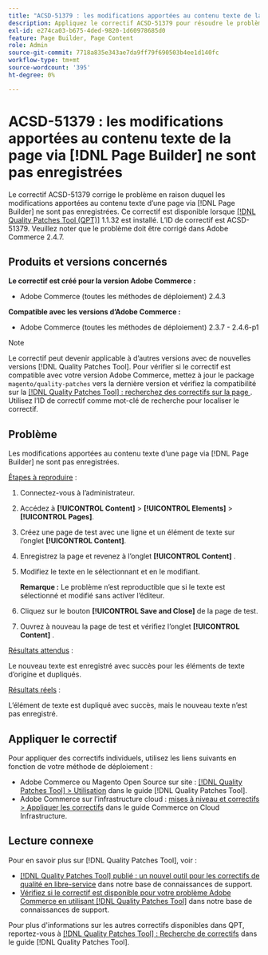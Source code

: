 ```yaml
---
title: "ACSD-51379 : les modifications apportées au contenu texte de la page via [!DNL Page Builder] ne sont pas enregistrées"
description: Appliquez le correctif ACSD-51379 pour résoudre le problème Adobe Commerce en raison duquel les modifications apportées au contenu texte d’une page via  [!DNL Page Builder]  ne sont pas enregistrées.
exl-id: e274ca03-b675-4ded-9820-1d60978685d0
feature: Page Builder, Page Content
role: Admin
source-git-commit: 7718a835e343ae7da9ff79f690503b4ee1d140fc
workflow-type: tm+mt
source-wordcount: '395'
ht-degree: 0%

---
```


# ACSD-51379 : les modifications apportées au contenu texte de la page via [!DNL Page Builder] ne sont pas enregistrées

Le correctif ACSD-51379 corrige le problème en raison duquel les modifications apportées au contenu texte d’une page via [!DNL Page Builder] ne sont pas enregistrées. Ce correctif est disponible lorsque [[!DNL Quality Patches Tool (QPT)]](/help/announcements/adobe-commerce-announcements/magento-quality-patches-released-new-tool-to-self-serve-quality-patches.md) 1.1.32 est installé. L’ID de correctif est ACSD-51379. Veuillez noter que le problème doit être corrigé dans Adobe Commerce 2.4.7.

## Produits et versions concernés

**Le correctif est créé pour la version Adobe Commerce :**

* Adobe Commerce (toutes les méthodes de déploiement) 2.4.3

**Compatible avec les versions d’Adobe Commerce :**

* Adobe Commerce (toutes les méthodes de déploiement) 2.3.7 - 2.4.6-p1

>[!NOTE]
>
>Le correctif peut devenir applicable à d’autres versions avec de nouvelles versions [!DNL Quality Patches Tool]. Pour vérifier si le correctif est compatible avec votre version Adobe Commerce, mettez à jour le package `magento/quality-patches` vers la dernière version et vérifiez la compatibilité sur la [[!DNL Quality Patches Tool] : recherchez des correctifs sur la page ](https://experienceleague.adobe.com/tools/commerce-quality-patches/index.html?lang=fr). Utilisez l’ID de correctif comme mot-clé de recherche pour localiser le correctif.

## Problème

Les modifications apportées au contenu texte d’une page via [!DNL Page Builder] ne sont pas enregistrées.

<u>Étapes à reproduire</u> :

1. Connectez-vous à l’administrateur.
1. Accédez à **[!UICONTROL Content]** > **[!UICONTROL Elements]** > **[!UICONTROL Pages]**.
1. Créez une page de test avec une ligne et un élément de texte sur l’onglet **[!UICONTROL Content]**.
1. Enregistrez la page et revenez à l’onglet **[!UICONTROL Content]** .
1. Modifiez le texte en le sélectionnant et en le modifiant.

   **Remarque :** Le problème n’est reproductible que si le texte est sélectionné et modifié sans activer l’éditeur.

1. Cliquez sur le bouton **[!UICONTROL Save and Close]** de la page de test.
1. Ouvrez à nouveau la page de test et vérifiez l’onglet **[!UICONTROL Content]** .

<u>Résultats attendus</u> :

Le nouveau texte est enregistré avec succès pour les éléments de texte d’origine et dupliqués.

<u>Résultats réels</u> :

L’élément de texte est dupliqué avec succès, mais le nouveau texte n’est pas enregistré.

## Appliquer le correctif

Pour appliquer des correctifs individuels, utilisez les liens suivants en fonction de votre méthode de déploiement :

* Adobe Commerce ou Magento Open Source sur site : [[!DNL Quality Patches Tool] > Utilisation](https://experienceleague.adobe.com/docs/commerce-operations/tools/quality-patches-tool/usage.html?lang=fr) dans le guide [!DNL Quality Patches Tool].
* Adobe Commerce sur l’infrastructure cloud : [mises à niveau et correctifs > Appliquer les correctifs](https://experienceleague.adobe.com/docs/commerce-cloud-service/user-guide/develop/upgrade/apply-patches.html?lang=fr) dans le guide Commerce on Cloud Infrastructure.

## Lecture connexe

Pour en savoir plus sur [!DNL Quality Patches Tool], voir :

* [[!DNL Quality Patches Tool] publié : un nouvel outil pour les correctifs de qualité en libre-service](/help/announcements/adobe-commerce-announcements/magento-quality-patches-released-new-tool-to-self-serve-quality-patches.md) dans notre base de connaissances de support.
* [Vérifiez si le correctif est disponible pour votre problème Adobe Commerce en utilisant  [!DNL Quality Patches Tool]](/help/support-tools/patches-available-in-qpt-tool/check-patch-for-magento-issue-with-magento-quality-patches.md) dans notre base de connaissances de support.

Pour plus d&#39;informations sur les autres correctifs disponibles dans QPT, reportez-vous à [[!DNL Quality Patches Tool] : Recherche de correctifs](https://experienceleague.adobe.com/tools/commerce-quality-patches/index.html?lang=fr) dans le guide [!DNL Quality Patches Tool].
